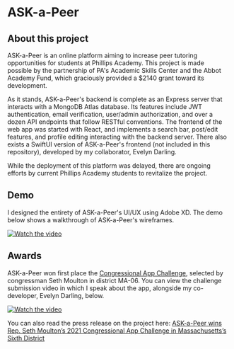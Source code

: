 # ASK-a-Peer 
## About this project
ASK-a-Peer is an online platform aiming to increase peer tutoring opportunities for students at Phillips Academy. This project is made possible by the partnership of PA's Academic Skills Center and the Abbot Academy Fund, which graciously provided a $2140 grant toward its development. 

As it stands, ASK-a-Peer's backend is complete as an Express server that interacts with a MongoDB Atlas database. Its features include JWT authentication, email verification, user/admin authorization, and over a dozen API endpoints that follow RESTful conventions. The frontend of the web app was started with React, and implements a search bar, post/edit features, and profile editing interacting with the backend server. There also exists a SwiftUI version of ASK-a-Peer's frontend (not included in this repository), developed by my collaborator, Evelyn Darling. 

While the deployment of this platform was delayed, there are ongoing efforts by current Phillips Academy students to revitalize the project. 
## Demo
I designed the entirety of ASK-a-Peer's UI/UX using Adobe XD. The demo below shows a walkthrough of ASK-a-Peer's wireframes.

[![Watch the video](https://i.imgur.com/BCAEJ5B.png)](https://drive.google.com/file/d/1fIoumnGOi3O2DkJWYnGzMyGtAm4xSxzL/view?usp=sharing)

## Awards
ASK-a-Peer won first place the [Congressional App Challenge](https://www.congressionalappchallenge.us/), selected by congressman Seth Moulton in district MA-06. You can view the challenge submission video in which I speak about the app, alongside my co-developer, Evelyn Darling, below. 

[![Watch the video](https://img.youtube.com/vi/OJSFs7p-1zs/maxresdefault.jpg)](https://www.youtube.com/watch?v=OJSFs7p-1zs)

You can also read the press release on the project here: [ASK-a-Peer wins Rep. Seth Moulton’s 2021 Congressional App Challenge in Massachusetts’s Sixth District](https://www.congressionalappchallenge.us/21-ma06/)
